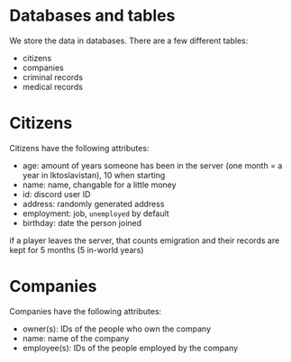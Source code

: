 # Databases and tables
We store the data in databases. There are a few different tables:
* citizens
* companies 
* criminal records
* medical records

# Citizens
Citizens have the following attributes:
* age:            amount of years someone has been in the server (one month = a year in Iktoslavistan), 10 when starting
* name:           name, changable for a little money
* id:             discord user ID
* address:        randomly generated address
* employment:     job, `unemployed` by default
* birthday:       date the person joined

if a player leaves the server, that counts emigration and their records are kept for 5 months (5 in-world years)

# Companies
Companies have the following attributes:
* owner(s): IDs of the people who own the company
* name: name of the company
* employee(s): IDs of the people employed by the company
